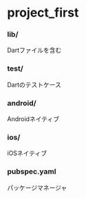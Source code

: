 # project_first

### lib/
Dartファイルを含む
### test/
Dartのテストケース
### android/
Androidネイティブ
### ios/
iOSネイティブ
### pubspec.yaml
パッケージマネージャ
